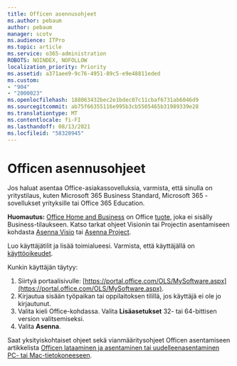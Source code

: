 ```yaml
---
title: Officen asennusohjeet
ms.author: pebaum
author: pebaum
manager: scotv
ms.audience: ITPro
ms.topic: article
ms.service: o365-administration
ROBOTS: NOINDEX, NOFOLLOW
localization_priority: Priority
ms.assetid: a371aee9-9c76-4951-89c5-e9e48811eded
ms.custom:
- "904"
- "2000023"
ms.openlocfilehash: 188063432bec2e1bdec07c11cbaf6731ab6046d9
ms.sourcegitcommit: ab75f66355116e995b3cb5505465b31989339e28
ms.translationtype: MT
ms.contentlocale: fi-FI
ms.lasthandoff: 08/13/2021
ms.locfileid: "58328945"
---
```

# <a name="how-to-install-office"></a>Officen asennusohjeet

Jos haluat asentaa Office-asiakassovelluksia, varmista, että sinulla on yritystilaus, kuten Microsoft 365 Business Standard, Microsoft 365 -sovellukset yrityksille tai Office 365 Education.
  
**Huomautus:** [Office Home and Business](https://support.microsoft.com/office/28cbc8cf-1332-4f04-9123-9b660abb629e?wt.mc_id=Alchemy_ClientDIA) on Office [tuote,](https://support.microsoft.com/office/28cbc8cf-1332-4f04-9123-9b660abb629e?wt.mc_id=alchemy_clientdia) joka ei sisälly Business-tilaukseen. Katso tarkat ohjeet Visionin tai Projectin asentamiseen kohdasta [Asenna Visio](https://support.microsoft.com/office/f98f21e3-aa02-4827-9167-ddab5b025710?wt.mc_id=Alchemy_ClientDIA) tai [Asenna Project](https://support.microsoft.com/office/7059249b-d9fe-4d61-ab96-5c5bf435f281?wt.mc_id=Alchemy_ClientDIA).

Luo käyttäjätilit ja lisää toimialueesi. Varmista, että käyttäjällä on [käyttöoikeudet](https://docs.microsoft.com/microsoft-365/admin/add-users/add-users).

Kunkin käyttäjän täytyy:

1. Siirtyä portaalisivulle: [https://portal.office.com/OLS/MySoftware.aspx](https://portal.office.com/OLS/MySoftware.aspx).
2. Kirjautua sisään työpaikan tai oppilaitoksen tilillä, jos käyttäjä ei ole jo kirjautunut.
3. Valita kieli Office-kohdassa. Valita **Lisäasetukset** 32- tai 64-bittisen version valitsemiseksi.
4. Valita **Asenna**.

Saat yksityiskohtaiset ohjeet sekä vianmääritysohjeet Officen asentamiseen artikkelista [Officen lataaminen ja asentaminen tai uudelleenasentaminen PC- tai Mac-tietokoneeseen](https://support.office.com/article/4414eaaf-0478-48be-9c42-23adc4716658?wt.mc_id=Alchemy_ClientDIA).
